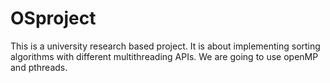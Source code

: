 # OSproject
This is a university research based project. It is about implementing sorting algorithms with different multithreading APIs. We are going to use openMP and pthreads.
